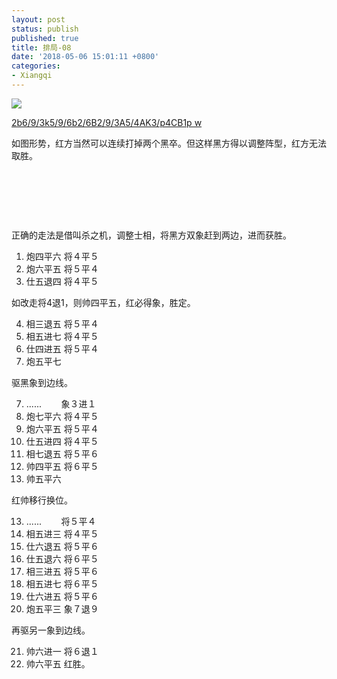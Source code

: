 ```yaml
---
layout: post
status: publish
published: true
title: 排局-08
date: '2018-05-06 15:01:11 +0800'
categories:
- Xiangqi
---
```


![](../../../imgs/2018/05/capture-14.png)

[2b6/9/3k5/9/6b2/6B2/9/3A5/4AK3/p4CB1p w](https://www.chessdb.cn/query/?2b6/9/3k5/9/6b2/6B2/9/3A5/4AK3/p4CB1p%20w)

如图形势，红方当然可以连续打掉两个黑卒。但这样黑方得以调整阵型，红方无法取胜。

&nbsp;
&nbsp;

&nbsp;
&nbsp;

&nbsp;
&nbsp;

正确的走法是借叫杀之机，调整士相，将黑方双象赶到两边，进而获胜。

1. 炮四平六 将４平５
2. 炮六平五 将５平４
3. 仕五退四 将４平５

如改走将4退1，则帅四平五，红必得象，胜定。

4. 相三退五 将５平４
5. 相五进七 将４平５
6. 仕四进五 将５平４
7. 炮五平七

驱黑象到边线。

7. ......&nbsp; &nbsp; &nbsp; &nbsp; 象３进１
8. 炮七平六 将４平５
9. 炮六平五 将５平４
10. 仕五进四 将４平５
11. 相七退五 将５平６
12. 帅四平五 将６平５
13. 帅五平六

红帅移行换位。

13. ......&nbsp; &nbsp; &nbsp; &nbsp; 将５平４
14. 相五进三 将４平５
15. 仕六退五 将５平６
16. 仕五退六 将６平５
17. 相三进五 将５平６
18. 相五进七 将６平５
19. 仕六进五 将５平６
20. 炮五平三 象７退９

再驱另一象到边线。

21. 帅六进一 将６退１
22. 帅六平五 红胜。
